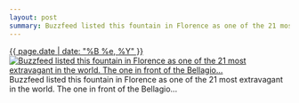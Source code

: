 ```yaml
---
layout: post
summary: Buzzfeed listed this fountain in Florence as one of the 21 most extravagant in the world. The one in front of the Bellagio...
---
```


<p>
  <time><a href="/362">{{ page.date | date: "%B %e, %Y" }}</a></time>
  <a href="/362"><img src="{{ site.assets_url }}/362-320.jpg" srcset="{{ site.assets_url }}/362-640.jpg 640w, {{ site.assets_url }}/362-480.jpg 480w, {{ site.assets_url }}/362-320.jpg 320w, {{ site.assets_url }}/362-160.jpg 160w" sizes="(min-width: 700px) 50vw, calc(100vw - 2rem)" alt="Buzzfeed listed this fountain in Florence as one of the 21 most extravagant in the world. The one in front of the Bellagio..." /></a>
  <span>Buzzfeed listed this fountain in Florence as one of the 21 most extravagant in the world. The one in front of the Bellagio...</span>
</p>
